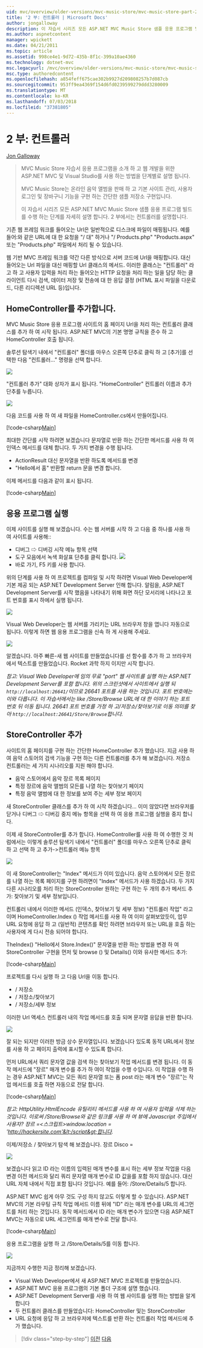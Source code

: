 ```yaml
---
uid: mvc/overview/older-versions/mvc-music-store/mvc-music-store-part-2
title: '2 부: 컨트롤러 | Microsoft Docs'
author: jongalloway
description: 이 자습서 시리즈 모든 ASP.NET MVC Music Store 샘플 응용 프로그램 빌드를 수행 하는 단계를 자세히 설명 합니다. 2 부에서는 컨트롤러를 설명합니다.
ms.author: aspnetcontent
manager: wpickett
ms.date: 04/21/2011
ms.topic: article
ms.assetid: 998ce4e1-9d72-435b-8f1c-399a10ae4360
ms.technology: dotnet-mvc
msc.legacyurl: /mvc/overview/older-versions/mvc-music-store/mvc-music-store-part-2
msc.type: authoredcontent
ms.openlocfilehash: a854feff675cae302b9927d209808257b7d087cb
ms.sourcegitcommit: 953ff9ea4369f154d6fd0239599279ddd3280009
ms.translationtype: MT
ms.contentlocale: ko-KR
ms.lasthandoff: 07/03/2018
ms.locfileid: "37381805"
---
```

<a name="part-2-controllers"></a>2 부: 컨트롤러
====================
[Jon Galloway](https://github.com/jongalloway)

> MVC Music Store 자습서 응용 프로그램을 소개 하 고 웹 개발을 위한 ASP.NET MVC 및 Visual Studio를 사용 하는 방법을 단계별로 설명 됩니다.  
>   
> MVC Music Store는 온라인 음악 앨범을 판매 하 고 기본 사이트 관리, 사용자 로그인 및 장바구니 기능을 구현 하는 간단한 샘플 저장소 구현입니다.  
>   
> 이 자습서 시리즈 모든 ASP.NET MVC Music Store 샘플 응용 프로그램 빌드를 수행 하는 단계를 자세히 설명 합니다. 2 부에서는 컨트롤러를 설명합니다.


기존 웹 프레임 워크를 들어오는 Url은 일반적으로 디스크에 파일이 매핑됩니다. 예를 들어:와 같은 URL에 대 한 요청을 "/ 대" 하거나 "/ Products.php" "Products.aspx" 또는 "Products.php" 파일에서 처리 될 수 있습니다.

웹 기반 MVC 프레임 워크를 약간 다른 방식으로 서버 코드에 Url을 매핑합니다. 대신 들어오는 Url 파일을 대신 매핑할 Url 클래스의 메서드. 이러한 클래스는 "컨트롤러" 라고 하 고 사용자 입력을 처리 하는 들어오는 HTTP 요청을 처리 하는 일을 담당 하는 클라이언트 다시 검색, 데이터 저장 및 전송에 대 한 응답 결정 (HTML 표시 파일을 다운로드, 다른 리디렉션 URL 등)입니다.

## <a name="adding-a-homecontroller"></a>HomeController를 추가합니다.

MVC Music Store 응용 프로그램 사이트의 홈 페이지 Url을 처리 하는 컨트롤러 클래스를 추가 하 여 시작 됩니다. ASP.NET MVC의 기본 명명 규칙을 준수 하 고 HomeController 호출 됩니다.

솔루션 탐색기 내에서 "컨트롤러" 폴더를 마우스 오른쪽 단추로 클릭 하 고 [추가]를 선택한 다음 "컨트롤러..." 명령을 선택 합니다.

![](mvc-music-store-part-2/_static/image1.jpg)

"컨트롤러 추가" 대화 상자가 표시 됩니다. "HomeController" 컨트롤러 이름과 추가 단추를 누릅니다.

![](mvc-music-store-part-2/_static/image1.png)

다음 코드를 사용 하 여 새 파일을 HomeController.cs에서 만들어집니다.

[!code-csharp[Main](mvc-music-store-part-2/samples/sample1.cs)]

최대한 간단를 시작 하려면 보겠습니다 문자열로 반환 하는 간단한 메서드를 사용 하 여 인덱스 메서드를 대체 합니다. 두 가지 변경을 수행 됩니다.

- ActionResult 대신 문자열을 반환 하도록 메서드를 변경
- "Hello에서 홈" 반환할 return 문을 변경 합니다.

이제 메서드를 다음과 같이 표시 됩니다.

[!code-csharp[Main](mvc-music-store-part-2/samples/sample2.cs)]

## <a name="running-the-application"></a>응용 프로그램 실행

이제 사이트를 실행 해 보겠습니다. 수는 웹 서버를 시작 하 고 다음 중 하나를 사용 하 여 사이트를 사용해::

- 디버그 ⇨ 디버깅 시작 메뉴 항목 선택
- 도구 모음에서 녹색 화살표 단추를 클릭 합니다. ![](mvc-music-store-part-2/_static/image2.jpg)
- 바로 가기, F5 키를 사용 합니다.

위의 단계를 사용 하 여 프로젝트를 컴파일 및 시작 하려면 Visual Web Developer에 기본 제공 되는 ASP.NET Development Server 인해 합니다. 알림을, ASP.NET Development Server를 시작 했음을 나타내기 위해 화면 하단 모서리에 나타나고 포트 번호를 표시 하에서 실행 됩니다.

![](mvc-music-store-part-2/_static/image2.png)

Visual Web Developer는 웹 서버를 가리키는 URL 브라우저 창을 엽니다 자동으로 됩니다. 이렇게 하면 웹 응용 프로그램을 신속 하 게 사용해 주세요.

![](mvc-music-store-part-2/_static/image3.png)

알겠습니다. 아주 빠른-새 웹 사이트를 만들었습니다를 선 함수를 추가 하 고 브라우저에서 텍스트를 만들었습니다. Rocket 과학 하지 이지만 시작 합니다.

*참고: Visual Web Developer에 임의 무료 "port" 웹 사이트를 실행 하는 ASP.NET Development Server를 포함 합니다. 위의 스크린샷에서 사이트에서 실행 되 `http://localhost:26641/`이므로 26641 포트를 사용 하는 것입니다. 포트 번호에는 이와 다릅니다. 이 자습서에서는 like /Store/Browse URL에 대 한 이야기 하는 포트 번호 뒤 이동 됩니다. 26641 포트 번호를 가정 하 고/저장소/찾아보기로 이동 의미를 찾아 `http://localhost:26641/Store/Browse`합니다.*

## <a name="adding-a-storecontroller"></a>StoreController 추가

사이트의 홈 페이지를 구현 하는 간단한 HomeController 추가 했습니다. 지금 사용 하 여 음악 스토어의 검색 기능을 구현 하는 다른 컨트롤러를 추가 해 보겠습니다. 저장소 컨트롤러는 세 가지 시나리오를 지원 해야 합니다.

- 음악 스토어에서 음악 장르 목록 페이지
- 특정 장르에 음악 앨범의 모든를 나열 하는 찾아보기 페이지
- 특정 음악 앨범에 대 한 정보를 보여 주는 세부 정보 페이지

새 StoreController 클래스를 추가 하 여 시작 하겠습니다... 이미 않았다면 브라우저를 닫거나 디버그 ⇨ 디버깅 중지 메뉴 항목을 선택 하 여 응용 프로그램 실행을 중지 합니다.

이제 새 StoreController를 추가 합니다. HomeController를 사용 하 여 수행한 것 처럼에서는 이렇게 솔루션 탐색기 내에서 "컨트롤러" 폴더를 마우스 오른쪽 단추로 클릭 하 고 선택 하 고 추가-&gt;컨트롤러 메뉴 항목

![](mvc-music-store-part-2/_static/image4.png)

이 새 StoreController는 "Index" 메서드가 이미 있습니다. 음악 스토어에서 모든 장르를 나열 하는 목록 페이지를 구현 하려면이 "Index" 메서드가 사용 하겠습니다. 두 가지 다른 시나리오를 처리 하는 StoreController 원하는 구현 하는 두 개의 추가 메서드 추가: 찾아보기 및 세부 정보입니다.

컨트롤러 내에서 이러한 메서드 (인덱스, 찾아보기 및 세부 정보) "컨트롤러 작업" 라고 이며 HomeController.Index () 작업 메서드를 사용 하 여 이미 살펴보았듯이, 업무 URL 요청에 응답 하 고 (일반적) 콘텐츠를 확인 하려면 브라우저 또는 URL을 호출 하는 사용자에 게 다시 전송 되어야 합니다.

TheIndex() "Hello에서 Store.Index()" 문자열을 반환 하는 방법을 변경 하 여 StoreController 구현을 먼저 및 browse () 및 Details() 이와 유사한 메서드 추가:

[!code-csharp[Main](mvc-music-store-part-2/samples/sample3.cs)]

프로젝트를 다시 실행 하 고 다음 Url을 이동 합니다.

- / 저장소
- / 저장소/찾아보기
- / 저장소/세부 정보

이러한 Url 액세스 컨트롤러 내의 작업 메서드를 호출 되며 문자열 응답을 반환 합니다.

![](mvc-music-store-part-2/_static/image5.png)

잘 되는 되지만 이러한 방금 상수 문자열입니다. 보겠습니다 있도록 동적 URL에서 정보를 사용 하 고 페이지 출력에 표시할 수 있도록 합니다.

먼저 URL에서 쿼리 문자열 값을 검색 하는 찾아보기 작업 메서드를 변경 됩니다. 이 동작 메서드에 "장르" 매개 변수를 추가 하 여이 작업을 수행 수입니다. 이 작업을 수행 하는 경우 ASP.NET MVC는 모든 쿼리 문자열 또는 폼 post 라는 매개 변수 "장르"는 작업 메서드를 호출 하면 자동으로 전달 합니다.

[!code-csharp[Main](mvc-music-store-part-2/samples/sample4.cs)]

*참고: HttpUtility.HtmlEncode 유틸리티 메서드를 사용 하 여 사용자 입력을 삭제 하는 것입니다. 이로써 /Store/Browse와 같은 링크를 사용 하 여 뷰에 Javascript 주입에서 사용자? 장르 =&lt;스크립트&gt;window.location = 'http://hackersite.com'&lt;/script&gt;합니다.*

이제/저장소 / 찾아보기 탐색 해 보겠습니다. 장르 Disco =

![](mvc-music-store-part-2/_static/image6.png)

보겠습니다 읽고 ID 라는 이름의 입력된 매개 변수를 표시 하는 세부 정보 작업을 다음 변경 이전 메서드와 달리 쿼리 문자열 매개 변수로 ID 값을를 포함 하지 않습니다. 대신 URL 자체 내에서 직접 포함 됩니다 것입니다. 예를 들어: /Store/Details/5 합니다.

ASP.NET MVC 쉽게 아무 것도 구성 하지 않고도 이렇게 할 수 있습니다. ASP.NET MVC의 기본 라우팅 규칙 작업 메서드 이름 뒤에 "ID" 라는 매개 변수를 URL의 세그먼트를 처리 하는 것입니다. 동작 메서드에서 ID 라는 매개 변수가 있으면 다음 ASP.NET MVC는 자동으로 URL 세그먼트를 매개 변수로 전달 합니다.

[!code-csharp[Main](mvc-music-store-part-2/samples/sample5.cs)]

응용 프로그램을 실행 하 고 /Store/Details/5를 이동 합니다.

![](mvc-music-store-part-2/_static/image7.png)

지금까지 수행한 지금 정리해 보겠습니다.

- Visual Web Developer에서 새 ASP.NET MVC 프로젝트를 만들었습니다.
- ASP.NET MVC 응용 프로그램의 기본 폴더 구조에 설명 했습니다.
- ASP.NET Development Server를 사용 하 여 웹 사이트를 실행 하는 방법을 알게합니다
- 두 컨트롤러 클래스를 만들었습니다: HomeController 및는 StoreController
- URL 요청에 응답 하 고 브라우저에 텍스트를 반환 하는 컨트롤러 작업 메서드에 추가 했습니다.


> [!div class="step-by-step"]
> [이전](mvc-music-store-part-1.md)
> [다음](mvc-music-store-part-3.md)
